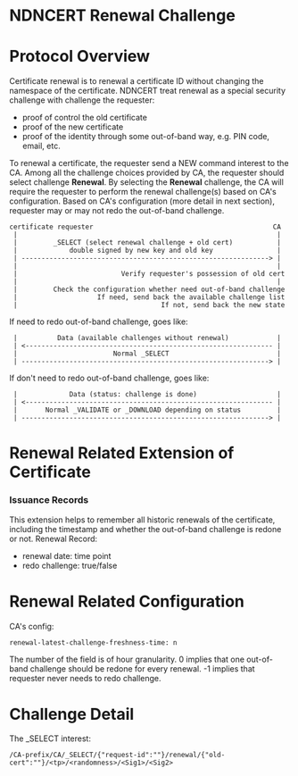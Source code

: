 NDNCERT Renewal Challenge
=========================

Protocol Overview
=================

Certificate renewal is to renewal a certificate ID without changing the namespace of the certificate.
NDNCERT treat renewal as a special security challenge with challenge the requester:
  * proof of control the old certificate
  * proof of the new certificate
  * proof of the identity through some out-of-band way, e.g. PIN code, email, etc.

To renewal a certificate, the requester send a NEW command interest to the CA.
Among all the challenge choices provided by CA, the requester should select challenge **Renewal**.
By selecting the **Renewal** challenge, the CA will require the requester to perform the renewal challenge(s) based on CA's configuration.
Based on CA's configuration (more detail in next section), requester may or may not redo the out-of-band challenge.

```
certificate requester                                             CA
 |                                                                 |
 |         _SELECT (select renewal challenge + old cert)           |
 |             double signed by new key and old key                |
 | --------------------------------------------------------------> |
 |                                                                 |
 |                          Verify requester's possession of old cert
 |                                                                 |
 |         Check the configuration whether need out-of-band challenge
 |                    If need, send back the available challenge list
 |                                    If not, send back the new state
```

If need to redo out-of-band challenge, goes like:
```
 |          Data (available challenges without renewal)            |
 | <-------------------------------------------------------------- |
 |                        Normal _SELECT                           |
 | --------------------------------------------------------------> |
```

If don't need to redo out-of-band challenge, goes like:
```
 |             Data (status: challenge is done)                    |
 | <-------------------------------------------------------------- |
 |       Normal _VALIDATE or _DOWNLOAD depending on status         |
 | --------------------------------------------------------------> |
```

Renewal Related Extension of Certificate
========================================

### Issuance Records
This extension helps to remember all historic renewals of the certificate, including the timestamp and whether the out-of-band challenge is redone or not.
Renewal Record:
  * renewal date: time point
  * redo challenge: true/false

Renewal Related Configuration
=============================

CA's config:
```
renewal-latest-challenge-freshness-time: n
```
The number of the field is of hour granularity.
0 implies that one out-of-band challenge should be redone for every renewal.
-1 implies that requester never needs to redo challenge.

Challenge Detail
================

The _SELECT interest:
```
/CA-prefix/CA/_SELECT/{"request-id":""}/renewal/{"old-cert":""}/<tp>/<randomness>/<Sig1>/<Sig2>
```


